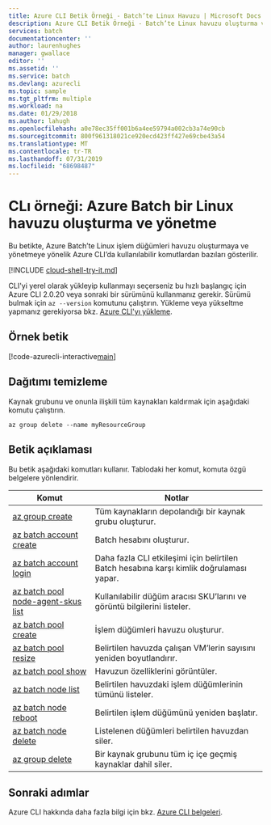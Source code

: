 ```yaml
---
title: Azure CLI Betik Örneği - Batch’te Linux Havuzu | Microsoft Docs
description: Azure CLI Betik Örneği - Batch’te Linux havuzu oluşturma ve yönetme
services: batch
documentationcenter: ''
author: laurenhughes
manager: gwallace
editor: ''
ms.assetid: ''
ms.service: batch
ms.devlang: azurecli
ms.topic: sample
ms.tgt_pltfrm: multiple
ms.workload: na
ms.date: 01/29/2018
ms.author: lahugh
ms.openlocfilehash: a0e78ec35ff001b6a4ee59794a002cb3a74e90cb
ms.sourcegitcommit: 800f961318021ce920ecd423ff427e69cbe43a54
ms.translationtype: MT
ms.contentlocale: tr-TR
ms.lasthandoff: 07/31/2019
ms.locfileid: "68698487"
---
```

# <a name="cli-example-create-and-manage-a-linux-pool-in-azure-batch"></a>CLı örneği: Azure Batch bir Linux havuzu oluşturma ve yönetme

Bu betikte, Azure Batch’te Linux işlem düğümleri havuzu oluşturmaya ve yönetmeye yönelik Azure CLI’da kullanılabilir komutlardan bazıları gösterilir.

[!INCLUDE [cloud-shell-try-it.md](../../../includes/cloud-shell-try-it.md)]

CLI'yi yerel olarak yükleyip kullanmayı seçerseniz bu hızlı başlangıç için Azure CLI 2.0.20 veya sonraki bir sürümünü kullanmanız gerekir. Sürümü bulmak için `az --version` komutunu çalıştırın. Yükleme veya yükseltme yapmanız gerekiyorsa bkz. [Azure CLI'yı yükleme](/cli/azure/install-azure-cli). 

## <a name="example-script"></a>Örnek betik

[!code-azurecli-interactive[main](../../../cli_scripts/batch/manage-pool/manage-pool-linux.sh "Manage Linux Virtual Machine Pool")]

## <a name="clean-up-deployment"></a>Dağıtımı temizleme

Kaynak grubunu ve onunla ilişkili tüm kaynakları kaldırmak için aşağıdaki komutu çalıştırın.

```azurecli-interactive
az group delete --name myResourceGroup
```

## <a name="script-explanation"></a>Betik açıklaması

Bu betik aşağıdaki komutları kullanır. Tablodaki her komut, komuta özgü belgelere yönlendirir.

| Komut | Notlar |
|---|---|
| [az group create](/cli/azure/group#az-group-create) | Tüm kaynakların depolandığı bir kaynak grubu oluşturur. |
| [az batch account create](/cli/azure/batch/account#az-batch-account-create) | Batch hesabını oluşturur. |
| [az batch account login](/cli/azure/batch/account#az-batch-account-login) | Daha fazla CLI etkileşimi için belirtilen Batch hesabına karşı kimlik doğrulaması yapar.  |
| [az batch pool node-agent-skus list](../batch-linux-nodes.md#list-of-virtual-machine-images) | Kullanılabilir düğüm aracısı SKU’larını ve görüntü bilgilerini listeler.  |
| [az batch pool create](https://docs.microsoft.com/cli/azure/batch/pool#az-batch-pool-create) | İşlem düğümleri havuzu oluşturur.  |
| [az batch pool resize](https://docs.microsoft.com/cli/azure/batch/pool#az-batch-pool-resize) | Belirtilen havuzda çalışan VM’lerin sayısını yeniden boyutlandırır.  |
| [az batch pool show](https://docs.microsoft.com/cli/azure/batch/pool#az-batch-pool-show) | Havuzun özelliklerini görüntüler.  |
| [az batch node list](https://docs.microsoft.com/cli/azure/batch/node#az-batch-node-list) | Belirtilen havuzdaki işlem düğümlerinin tümünü listeler.  |
| [az batch node reboot](https://docs.microsoft.com/cli/azure/batch/node#az-batch-node-reboot) | Belirtilen işlem düğümünü yeniden başlatır.  |
| [az batch node delete](https://docs.microsoft.com/cli/azure/batch/node#az-batch-node-delete) | Listelenen düğümleri belirtilen havuzdan siler.  |
| [az group delete](/cli/azure/group#az-group-delete) | Bir kaynak grubunu tüm iç içe geçmiş kaynaklar dahil siler. |

## <a name="next-steps"></a>Sonraki adımlar

Azure CLI hakkında daha fazla bilgi için bkz. [Azure CLI belgeleri](https://docs.microsoft.com/cli/azure).
